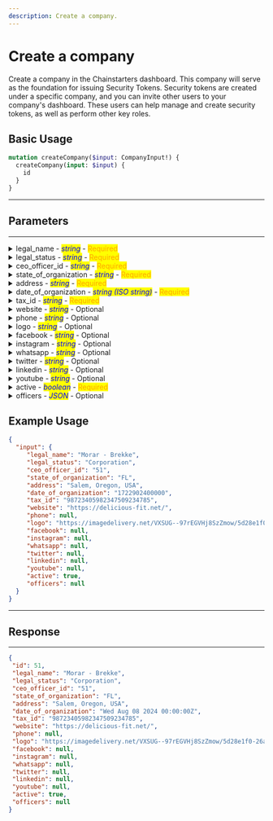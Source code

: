 ```yaml
---
description: Create a company.
---
```


# Create a company

Create a company in the Chainstarters dashboard. This company will serve as the foundation for issuing Security Tokens. Security tokens are created under a specific company, and you can invite other users to your company's dashboard. These users can help manage and create security tokens, as well as perform other key roles.

## Basic Usage

```graphql
mutation createCompany($input: CompanyInput!) {
  createCompany(input: $input) {
    id
  }
}
```

***

## Parameters

***

<details>

<summary>legal_name    -    <em><mark style="color:blue;">string</mark></em>    -    <mark style="color:orange;">Required</mark></summary>

The legal name of the company.

Example: `Morar - Brekke`

</details>

<details>

<summary>legal_status    -    <em><mark style="color:blue;">string</mark></em>    -    <mark style="color:orange;">Required</mark></summary>

The legal status of the company.

Example: `Corporation`

</details>

<details>

<summary>ceo_officer_id    -    <em><mark style="color:blue;">string</mark></em>    -    <mark style="color:orange;">Required</mark></summary>

The ID of the company's CEO or officer.

Example: `51`

</details>

<details>

<summary>state_of_organization    -    <em><mark style="color:blue;">string</mark></em>    -    <mark style="color:orange;">Required</mark></summary>

The state where the company is organized.

Example: `FL`

</details>

<details>

<summary>address    -    <em><mark style="color:blue;">string</mark></em>    -    <mark style="color:orange;">Required</mark></summary>

The address of the company.

Example: `Salem, Oregon, USA`

</details>

<details>

<summary>date_of_organization    -    <em><mark style="color:blue;">string (ISO string)</mark></em>    -    <mark style="color:orange;">Required</mark></summary>

The date the company was organized (as an ISO string).

Example: `Wed Aug 08 2024 00:00:00Z`

</details>

<details>

<summary>tax_id    -    <em><mark style="color:blue;">string</mark></em>    -    <mark style="color:orange;">Required</mark></summary>

The tax identification number for the company.

Example: `98723405982347509234785`

</details>

<details>

<summary>website    -    <em><mark style="color:blue;">string</mark></em>    -    Optional</summary>

The website of the company.

Example: `https://delicious-fit.net/`

</details>

<details>

<summary>phone    -    <em><mark style="color:blue;">string</mark></em>    -    Optional</summary>

The phone number of the company.

Example: `null`

</details>

<details>

<summary>logo    -    <em><mark style="color:blue;">string</mark></em>    -    Optional</summary>

URL or path to the company's logo.

Example: `https://imagedelivery.net/VXSUG--97rEGVHj8SzZmow/5d28e1f0-26a1-4a79-02be-e07a01161900/public`

</details>

<details>

<summary>facebook    -    <em><mark style="color:blue;">string</mark></em>    -    Optional</summary>

The Facebook profile link for the company.

Example: `null`

</details>

<details>

<summary>instagram    -    <em><mark style="color:blue;">string</mark></em>    -    Optional</summary>

The Instagram profile link for the company.

Example: `null`

</details>

<details>

<summary>whatsapp    -    <em><mark style="color:blue;">string</mark></em>    -    Optional</summary>

The WhatsApp link for the company.

Example: `null`

</details>

<details>

<summary>twitter    -    <em><mark style="color:blue;">string</mark></em>    -    Optional</summary>

The Twitter profile link for the company.

Example: `null`

</details>

<details>

<summary>linkedin    -    <em><mark style="color:blue;">string</mark></em>    -    Optional</summary>

The LinkedIn profile link for the company.

Example: `null`

</details>

<details>

<summary>youtube    -    <em><mark style="color:blue;">string</mark></em>    -    Optional</summary>

The YouTube channel link for the company.

Example: `null`

</details>

<details>

<summary>active    -    <em><mark style="color:blue;">boolean</mark></em>    -    <mark style="color:orange;">Required</mark></summary>

Flag to indicate if the company is active.

Example: `true`

</details>

<details>

<summary>officers    -    <em><mark style="color:blue;">JSON</mark></em>    -    Optional</summary>

A list of officers associated with the company.

Example: `null`

</details>


## Example Usage

```json
{
  "input": {
     "legal_name": "Morar - Brekke",
     "legal_status": "Corporation",
     "ceo_officer_id": "51",
     "state_of_organization": "FL",
     "address": "Salem, Oregon, USA",
     "date_of_organization": "1722902400000",
     "tax_id": "98723405982347509234785",
     "website": "https://delicious-fit.net/",
     "phone": null,
     "logo": "https://imagedelivery.net/VXSUG--97rEGVHj8SzZmow/5d28e1f0-26a1-4a79-02be-e07a01161900/public",
     "facebook": null,
     "instagram": null,
     "whatsapp": null,
     "twitter": null,
     "linkedin": null,
     "youtube": null,
     "active": true,
     "officers": null
  }
}
```

***

## Response

***

```json
{
 "id": 51,
 "legal_name": "Morar - Brekke",
 "legal_status": "Corporation",
 "ceo_officer_id": "51",
 "state_of_organization": "FL",
 "address": "Salem, Oregon, USA",
 "date_of_organization": "Wed Aug 08 2024 00:00:00Z",
 "tax_id": "98723405982347509234785",
 "website": "https://delicious-fit.net/",
 "phone": null,
 "logo": "https://imagedelivery.net/VXSUG--97rEGVHj8SzZmow/5d28e1f0-26a1-4a79-02be-e07a01161900/public",
 "facebook": null,
 "instagram": null,
 "whatsapp": null,
 "twitter": null,
 "linkedin": null,
 "youtube": null,
 "active": true,
 "officers": null
}
```
